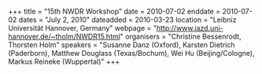 +++
title = "15th NWDR Workshop"
date = 2010-07-02
enddate = 2010-07-02
dates = "July 2, 2010"
dateadded = 2010-03-23
location = "Leibniz Universität Hannover, Germany"
webpage = "http://www.iazd.uni-hannover.de/~tholm/NWDR15.html"
organisers = "Christine Bessenrodt, Thorsten Holm"
speakers = "Susanne Danz (Oxford), Karsten Dietrich (Paderborn), Matthew Douglass (Texas/Bochum), Wei Hu (Beijing/Cologne), Markus Reineke (Wuppertal)"
+++
